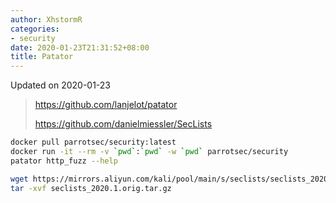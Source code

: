 ```yaml
---
author: XhstormR
categories:
- security
date: 2020-01-23T21:31:52+08:00
title: Patator
---
```


<!--more-->

Updated on 2020-01-23

> https://github.com/lanjelot/patator
>
> https://github.com/danielmiessler/SecLists

```bash
docker pull parrotsec/security:latest
docker run -it --rm -v `pwd`:`pwd` -w `pwd` parrotsec/security
patator http_fuzz --help
```

```bash
wget https://mirrors.aliyun.com/kali/pool/main/s/seclists/seclists_2020.1.orig.tar.gz
tar -xvf seclists_2020.1.orig.tar.gz
```
